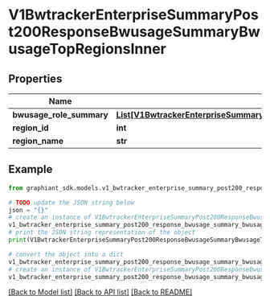 # V1BwtrackerEnterpriseSummaryPost200ResponseBwusageSummaryBwusageTopRegionsInner


## Properties

Name | Type | Description | Notes
------------ | ------------- | ------------- | -------------
**bwusage_role_summary** | [**List[V1BwtrackerEnterpriseSummaryPost200ResponseBwusageSummaryBwusageRoleSummaryInner]**](V1BwtrackerEnterpriseSummaryPost200ResponseBwusageSummaryBwusageRoleSummaryInner.md) |  | [optional] 
**region_id** | **int** |  | [optional] 
**region_name** | **str** |  | [optional] 

## Example

```python
from graphiant_sdk.models.v1_bwtracker_enterprise_summary_post200_response_bwusage_summary_bwusage_top_regions_inner import V1BwtrackerEnterpriseSummaryPost200ResponseBwusageSummaryBwusageTopRegionsInner

# TODO update the JSON string below
json = "{}"
# create an instance of V1BwtrackerEnterpriseSummaryPost200ResponseBwusageSummaryBwusageTopRegionsInner from a JSON string
v1_bwtracker_enterprise_summary_post200_response_bwusage_summary_bwusage_top_regions_inner_instance = V1BwtrackerEnterpriseSummaryPost200ResponseBwusageSummaryBwusageTopRegionsInner.from_json(json)
# print the JSON string representation of the object
print(V1BwtrackerEnterpriseSummaryPost200ResponseBwusageSummaryBwusageTopRegionsInner.to_json())

# convert the object into a dict
v1_bwtracker_enterprise_summary_post200_response_bwusage_summary_bwusage_top_regions_inner_dict = v1_bwtracker_enterprise_summary_post200_response_bwusage_summary_bwusage_top_regions_inner_instance.to_dict()
# create an instance of V1BwtrackerEnterpriseSummaryPost200ResponseBwusageSummaryBwusageTopRegionsInner from a dict
v1_bwtracker_enterprise_summary_post200_response_bwusage_summary_bwusage_top_regions_inner_from_dict = V1BwtrackerEnterpriseSummaryPost200ResponseBwusageSummaryBwusageTopRegionsInner.from_dict(v1_bwtracker_enterprise_summary_post200_response_bwusage_summary_bwusage_top_regions_inner_dict)
```
[[Back to Model list]](../README.md#documentation-for-models) [[Back to API list]](../README.md#documentation-for-api-endpoints) [[Back to README]](../README.md)


